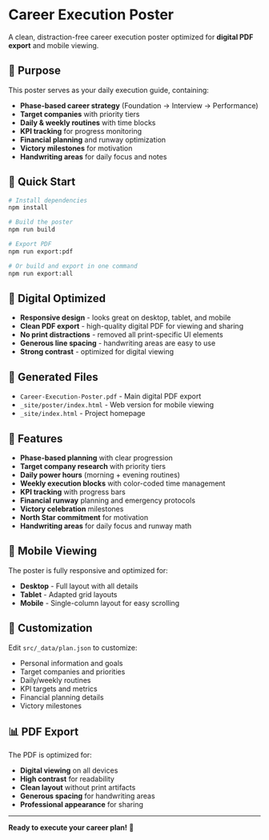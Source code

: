 # Career Execution Poster

A clean, distraction-free career execution poster optimized for **digital PDF export** and mobile viewing.

## 🎯 Purpose

This poster serves as your daily execution guide, containing:
- **Phase-based career strategy** (Foundation → Interview → Performance)
- **Target companies** with priority tiers
- **Daily & weekly routines** with time blocks
- **KPI tracking** for progress monitoring
- **Financial planning** and runway optimization
- **Victory milestones** for motivation
- **Handwriting areas** for daily focus and notes

## 🚀 Quick Start

```bash
# Install dependencies
npm install

# Build the poster
npm run build

# Export PDF
npm run export:pdf

# Or build and export in one command
npm run export:all
```

## 📱 Digital Optimized

- **Responsive design** - looks great on desktop, tablet, and mobile
- **Clean PDF export** - high-quality digital PDF for viewing and sharing
- **No print distractions** - removed all print-specific UI elements
- **Generous line spacing** - handwriting areas are easy to use
- **Strong contrast** - optimized for digital viewing

## 📄 Generated Files

- `Career-Execution-Poster.pdf` - Main digital PDF export
- `_site/poster/index.html` - Web version for mobile viewing
- `_site/index.html` - Project homepage

## 🎨 Features

- **Phase-based planning** with clear progression
- **Target company research** with priority tiers
- **Daily power hours** (morning + evening routines)
- **Weekly execution blocks** with color-coded time management
- **KPI tracking** with progress bars
- **Financial runway** planning and emergency protocols
- **Victory celebration** milestones
- **North Star commitment** for motivation
- **Handwriting areas** for daily focus and runway math

## 📱 Mobile Viewing

The poster is fully responsive and optimized for:
- **Desktop** - Full layout with all details
- **Tablet** - Adapted grid layouts
- **Mobile** - Single-column layout for easy scrolling

## 🔧 Customization

Edit `src/_data/plan.json` to customize:
- Personal information and goals
- Target companies and priorities
- Daily/weekly routines
- KPI targets and metrics
- Financial planning details
- Victory milestones

## 📊 PDF Export

The PDF is optimized for:
- **Digital viewing** on all devices
- **High contrast** for readability
- **Clean layout** without print artifacts
- **Generous spacing** for handwriting areas
- **Professional appearance** for sharing

---

**Ready to execute your career plan!** 🚀
